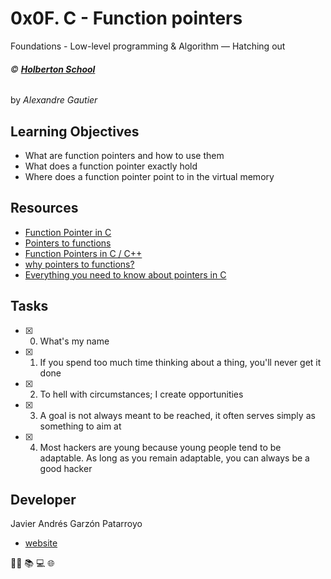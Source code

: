 # 0x0F. C - Function pointers
Foundations - Low-level programming & Algorithm ― Hatching out

###### :copyright: **[Holberton School](https://www.holbertonschool.com/)**
by _Alexandre Gautier_

## Learning Objectives
* What are function pointers and how to use them
* What does a function pointer exactly hold
* Where does a function pointer point to in the virtual memory

## Resources
* [Function Pointer in C](https://www.geeksforgeeks.org/function-pointer-in-c/)
* [Pointers to functions](https://publications.gbdirect.co.uk//c_book/chapter5/function_pointers.html)
* [Function Pointers in C / C++](https://www.youtube.com/watch?v=ynYtgGUNelE)
* [why pointers to functions?](https://www.youtube.com/watch?v=sxTFSDAZM8s&feature=youtu.be)
* [Everything you need to know about pointers in C](https://boredzo.org/pointers/)

## Tasks
* [x] 0. What's my name
* [x] 1. If you spend too much time thinking about a thing, you'll never get it done
* [x] 2. To hell with circumstances; I create opportunities
* [x] 3. A goal is not always meant to be reached, it often serves simply as something to aim at
* [x] 4. Most hackers are young because young people tend to be adaptable. As long as you remain adaptable, you can always be a good hacker

## Developer
Javier Andrés Garzón Patarroyo
- [website](https://tecnoayuda.co/)

:man_technologist: :books: :computer: :globe_with_meridians:
